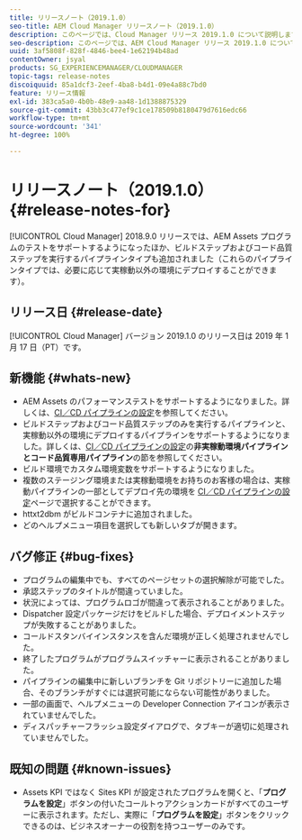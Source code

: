 ```yaml
---
title: リリースノート（2019.1.0）
seo-title: AEM Cloud Manager リリースノート（2019.1.0）
description: このページでは、Cloud Manager リリース 2019.1.0 について説明します。
seo-description: このページでは、AEM Cloud Manager リリース 2019.1.0 について説明します。
uuid: 3af5808f-828f-4846-bee4-1e62194b48ad
contentOwner: jsyal
products: SG_EXPERIENCEMANAGER/CLOUDMANAGER
topic-tags: release-notes
discoiquuid: 85a1dcf3-2eef-4ba8-b4d1-09e4a88c7bd0
feature: リリース情報
exl-id: 383ca5a0-4b0b-48e9-aa48-1d1388875329
source-git-commit: 43bb3c477ef9c1ce178509b8180479d7616edc66
workflow-type: tm+mt
source-wordcount: '341'
ht-degree: 100%

---
```


# リリースノート（2019.1.0） {#release-notes-for}

[!UICONTROL Cloud Manager] 2018.9.0 リリースでは、AEM Assets プログラムのテストをサポートするようになったほか、ビルドステップおよびコード品質ステップを実行するパイプラインタイプも追加されました（これらのパイプラインタイプでは、必要に応じて実稼動以外の環境にデプロイすることができます）。

## リリース日 {#release-date}

[!UICONTROL Cloud Manager] バージョン 2019.1.0 のリリース日は 2019 年 1 月 17 日（PT）です。

## 新機能 {#whats-new}

* AEM Assets のパフォーマンステストをサポートするようになりました。詳しくは、[CI／CD パイプラインの設定](configuring-pipeline.md)を参照してください。
* ビルドステップおよびコード品質ステップのみを実行するパイプラインと、実稼動以外の環境にデプロイするパイプラインをサポートするようになりました。詳しくは、[CI／CD パイプラインの設定](configuring-pipeline.md)の&#x200B;**非実稼動環境パイプラインとコード品質専用パイプライン**&#x200B;の節を参照してください。
* ビルド環境でカスタム環境変数をサポートするようになりました。
* 複数のステージング環境または実稼動環境をお持ちのお客様の場合は、実稼動パイプラインの一部としてデプロイ先の環境を [CI／CD パイプラインの設定](configuring-pipeline.md)ページで選択することができます。
* httxt2dbm がビルドコンテナに追加されました。
* どのヘルプメニュー項目を選択しても新しいタブが開きます。

## バグ修正 {#bug-fixes}

* プログラムの編集中でも、すべてのページセットの選択解除が可能でした。
* 承認ステップのタイトルが間違っていました。
* 状況によっては、プログラムロゴが間違って表示されることがありました。
* Dispatcher 設定パッケージだけをビルドした場合、デプロイメントステップが失敗することがありました。
* コールドスタンバイインスタンスを含んだ環境が正しく処理されませんでした。
* 終了したプログラムがプログラムスイッチャーに表示されることがありました。
* パイプラインの編集中に新しいブランチを Git リポジトリーに追加した場合、そのブランチがすぐには選択可能にならない可能性がありました。
* 一部の画面で、ヘルプメニューの Developer Connection アイコンが表示されていませんでした。
* ディスパッチャーフラッシュ設定ダイアログで、タブキーが適切に処理されていませんでした。

## 既知の問題 {#known-issues}

* Assets KPI ではなく Sites KPI が設定されたプログラムを開くと、「**プログラムを設定**」ボタンの付いたコールトゥアクションカードがすべてのユーザーに表示されます。ただし、実際に「**プログラムを設定**」ボタンをクリックできるのは、ビジネスオーナーの役割を持つユーザーのみです。
